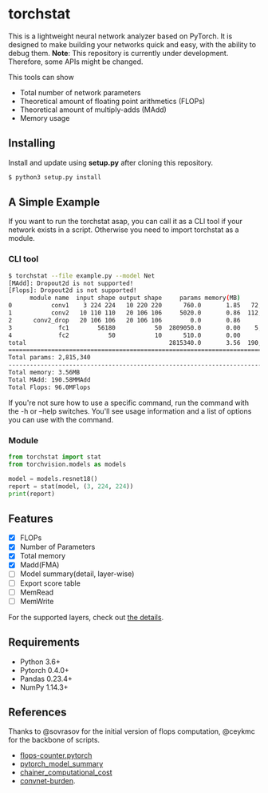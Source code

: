 # torchstat
This is a lightweight neural network analyzer based on PyTorch.
It is designed to make building your networks quick and easy, with the ability to debug them.
**Note**: This repository is currently under development. Therefore, some APIs might be changed.

This tools can show

* Total number of network parameters
* Theoretical amount of floating point arithmetics (FLOPs)
* Theoretical amount of multiply-adds (MAdd)
* Memory usage

## Installing
Install and update using **setup.py** after cloning this repository.
```bash
$ python3 setup.py install
```

## A Simple Example
If you want to run the torchstat asap, you can call it as a CLI tool if your network exists in a script.
Otherwise you need to import torchstat as a module.

### CLI tool
```bash
$ torchstat --file example.py --model Net
[MAdd]: Dropout2d is not supported!
[Flops]: Dropout2d is not supported!
      module name  input shape output shape     params memory(MB)           MAdd         Flops duration[%]
0           conv1    3 224 224   10 220 220      760.0       1.85   72,600,000.0  36,784,000.0      60.11%
1           conv2   10 110 110   20 106 106     5020.0       0.86  112,360,000.0  56,404,720.0      35.08%
2      conv2_drop   20 106 106   20 106 106        0.0       0.86            0.0           0.0       0.34%
3             fc1        56180           50  2809050.0       0.00    5,617,950.0   2,809,000.0       4.25%
4             fc2           50           10      510.0       0.00          990.0         500.0       0.22%
total                                        2815340.0       3.56  190,578,940.0  95,998,220.0     100.00%
==========================================================================================================
Total params: 2,815,340
----------------------------------------------------------------------------------------------------------
Total memory: 3.56MB
Total MAdd: 190.58MMAdd
Total Flops: 96.0MFlops
```

If you're not sure how to use a specific command, run the command with the -h or –help switches.
You'll see usage information and a list of options you can use with the command.

### Module
```python
from torchstat import stat
from torchvision.models as models

model = models.resnet18()
report = stat(model, (3, 224, 224))
print(report)
```

## Features
- [x] FLOPs
- [x] Number of Parameters
- [x] Total memory
- [x] Madd(FMA)
- [ ] Model summary(detail, layer-wise)
- [ ] Export score table
- [ ] MemRead
- [ ] MemWrite

For the supported layers, check out [the details](./detail.md).


## Requirements
* Python 3.6+
* Pytorch 0.4.0+
* Pandas 0.23.4+
* NumPy 1.14.3+

## References
Thanks to @sovrasov for the initial version of flops computation, @ceykmc for the backbone of scripts.
* [flops-counter.pytorch](https://github.com/sovrasov/flops-counter.pytorch)
* [pytorch_model_summary](https://github.com/ceykmc/pytorch_model_summary)
* [chainer_computational_cost](https://github.com/belltailjp/chainer_computational_cost)
* [convnet-burden](https://github.com/albanie/convnet-burden).

